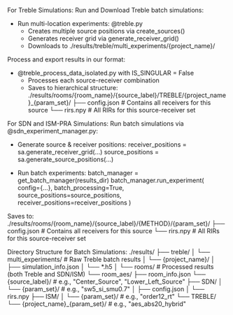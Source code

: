 

For Treble Simulations:
Run and Download Treble batch simulations:
- Run multi-location experiments: @treble.py
  - Creates multiple source positions via create_sources()
  - Generates receiver grid via generate_receiver_grid()
  - Downloads to ./results/treble/multi_experiments/{project_name}/

Process and export results in our format:
- @treble_process_data_isolated.py with IS_SINGULAR = False
  - Processes each source-receiver combination
  - Saves to hierarchical structure:
    ./results/rooms/{room_name}/{source_label}/TREBLE/{project_name}_{param_set}/
      ├── config.json  # Contains all receivers for this source
      └── rirs.npy    # All RIRs for this source-receiver set


For SDN and ISM-PRA Simulations:
Run batch simulations via @sdn_experiment_manager.py:
- Generate source & receiver positions:
  receiver_positions = sa.generate_receiver_grid(...)
  source_positions = sa.generate_source_positions(...)

- Run batch experiments:
  batch_manager = get_batch_manager(results_dir)
  batch_manager.run_experiment(
      config={...},
      batch_processing=True,
      source_positions=source_positions,
      receiver_positions=receiver_positions
  )

Saves to:
./results/rooms/{room_name}/{source_label}/{METHOD}/{param_set}/
  ├── config.json  # Contains all receivers for this source
  └── rirs.npy    # All RIRs for this source-receiver set



Directory Structure for Batch Simulations:
./results/
    ├── treble/
    │   └── multi_experiments/           # Raw Treble batch results
    │       └── {project_name}/
    │           ├── simulation_info.json
    │           └── *.h5
    │
    └── rooms/                          # Processed results (both Treble and SDN/ISM)
        └── room_aes/
            ├── room_info.json
            └── {source_label}/         # e.g., "Center_Source", "Lower_Left_Source"
                ├── SDN/
                │   └── {param_set}/    # e.g., "sw5_si_smu0.7"
                │       ├── config.json
                │       └── rirs.npy
                ├── ISM/
                │   └── {param_set}/    # e.g., "order12_rt"
                └── TREBLE/
                    └── {project_name}_{param_set}/  # e.g., "aes_abs20_hybrid"